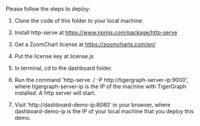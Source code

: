 Please follow the steps to deploy:

1. Clone the code of this folder to your local machine.

2. Install http-serve at https://www.npmjs.com/package/http-serve

3. Get a ZoomChart license at https://zoomcharts.com/en/

4. Put the license key at license.js

5. In terminal, cd to the dashboard folder.

6. Run the command 'http-serve ./ -P http://tigergraph-server-ip:9000', where tigergraph-server-ip is the IP of the machine with TigerGraph installed. A http server will start.

7. Visit 'http://dashboard-demo-ip:8080' in your browser, where dashboard-demo-ip is the IP of your local machine that you deploy this demo.

